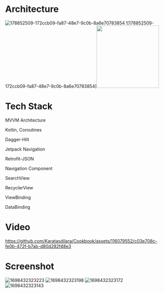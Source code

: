 # Architecture

![178852509-172ccb09-fa87-48e7-9c0b-8a6e70783854](https://github.com/Karatasdilara/Cookbook/assets/116079552/c626aa0e-0ab7-4df2-9f77-fbfbded206ff)
![178852509-172ccb09-fa87-48e7-9c0b-8a6e70783854]<img src="https://fullpath/assets/yourgif.gif](https://github.com/Karatasdilara/Cookbook/assets/116079552/c626aa0e-0ab7-4df2-9f77-fbfbded206ff" width="200" height="200">

# Tech Stack

 MVVM Architecture
 
 Kotlin, Coroutines
 
 Dagger-Hilt
 
 Jetpack Navigation
 
 Retrofit-JSON
 
 Navigation Component
 
 SearchView
 
 RecyclerView
 
 ViewBinding
 
 DataBinding

# Video


https://github.com/Karatasdilara/Cookbook/assets/116079552/c03e708c-fe0b-472f-b7ab-d80d282f48e3

# Screenshot
![1698432323223](https://github.com/Karatasdilara/Cookbook/assets/116079552/f4831efc-ac9f-4472-bc15-28c2a5d3c2ed) ![1698432323198](https://github.com/Karatasdilara/Cookbook/assets/116079552/e5da8357-f259-4af1-aacb-7b0af8c42089)
![1698432323172](https://github.com/Karatasdilara/Cookbook/assets/116079552/c02619c9-93b8-41b9-809a-dafcdbf30dc8) ![1698432323143](https://github.com/Karatasdilara/Cookbook/assets/116079552/4e08b2d9-ddfa-485e-893e-e526daa22a42)


